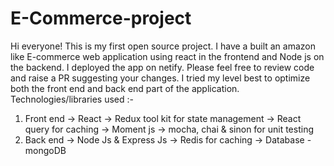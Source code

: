 # E-Commerce-project
Hi everyone! This is my first open source project. I have a built an amazon like E-commerce web application using react in the frontend and Node js on the backend. I deployed the app on netify. Please feel free to review code and raise a PR suggesting your changes. I tried my level best to optimize both the front end and back end part of the application. 
Technologies/libraries used :-                                                                                                                 
1. Front end
   -> React
   -> Redux tool kit for state management
   -> React query for caching
   -> Moment js
   -> mocha, chai & sinon for unit testing
2. Back end
   -> Node Js & Express Js
   -> Redis for caching
   -> Database - mongoDB
   
   

